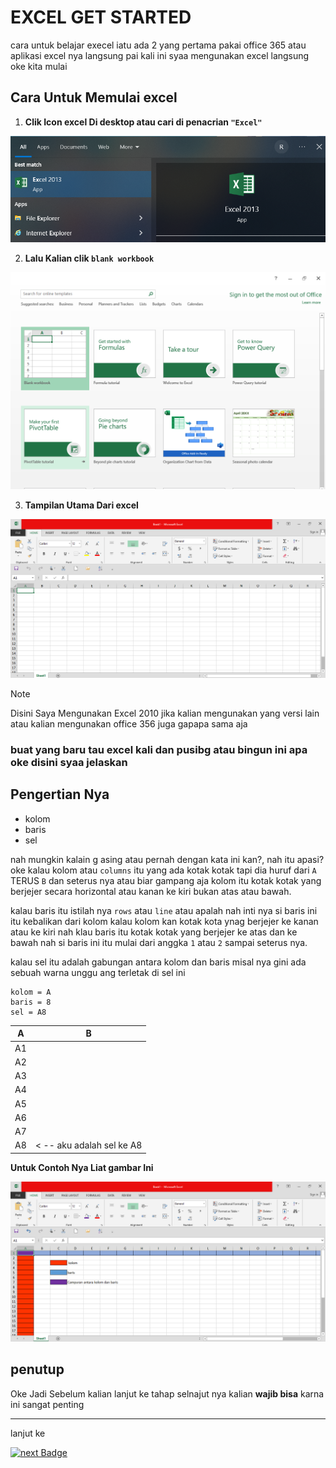 # EXCEL GET STARTED

cara untuk belajar execel iatu ada 2 yang pertama pakai office 365 atau aplikasi excel nya langsung
pai kali ini syaa mengunakan excel langsung oke kita mulai 

## Cara Untuk Memulai excel

1. **Clik Icon excel Di desktop atau cari di penacrian `"Excel"`**

![image1.1](./../../../src/img/_Excel_Tutorial/Excel_Get_Started/image1.1.png)

2. **Lalu Kalian clik `blank workbook`**

![image1.2](./../../../src/img/_Excel_Tutorial/Excel_Get_Started/image1.2.png)

3. **Tampilan Utama Dari excel**

![image1.3](./../../../src/img/_Excel_Tutorial/Excel_Get_Started/image1.3.png)

>[!NOTE]
>Disini Saya Mengunakan Excel 2010 jika kalian mengunakan yang versi lain atau kalian mengunakan office 356 juga gapapa sama aja

### buat yang baru tau excel kali dan pusibg atau bingun ini apa oke disini syaa jelaskan 

## Pengertian Nya
- kolom
- baris
- sel

nah mungkin kalain g asing atau pernah dengan kata ini kan?, nah itu apasi?
oke kalau kolom atau `columns` itu yang ada kotak kotak tapi dia huruf dari `A` TERUS `B` dan seterus nya atau biar gampang aja kolom itu kotak kotak yang berjejer secara horizontal atau kanan ke kiri bukan atas atau bawah.

kalau baris itu istilah nya `rows` atau `line` atau apalah nah inti nya si baris ini itu kebalikan dari kolom kalau kolom kan kotak kota ynag berjejer ke kanan atau ke kiri nah klau baris itu kotak kotak yang berjejer ke atas dan ke bawah nah si baris ini itu mulai dari anggka `1` atau `2` sampai seterus nya.

kalau sel itu adalah gabungan antara kolom dan baris misal nya gini ada sebuah warna unggu ang terletak di sel ini

    kolom = A
    baris = 8
    sel = A8

| A   | B                                |
|-----|----------------------------------|
| A1  |                                  |
| A2  |                                  |
| A3  |                                  |
| A4  |                                  |
| A5  |                                  |
| A6  |                                  |
| A7  |                                  |
| A8  | < -- aku adalah sel ke A8        |

**Untuk Contoh Nya Liat gambar Ini**

![image.1.4](./../../../src/img/_Excel_Tutorial/Excel_Get_Started/image1.4.png)

## penutup

Oke Jadi Sebelum kalian lanjut ke tahap selnajut nya kalian **wajib bisa** karna ini sangat penting

---

lanjut ke 

[![next Badge](https://img.shields.io/badge/next-Excel_Overview-ada4a4?style=plastic&logo=github&logoColor=black&logoWidth=20&cacheSeconds=3600)](https://github.com/ridwan-arch-v/XCEL/blob/main/resources/Lenr/_Excel_Tutorial/Excel_Overview/CitrusCodeX_Excel_Overview.md)